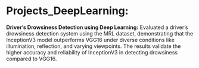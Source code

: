 # Projects_DeepLearning:
**Driver’s Drowsiness Detection using Deep Learning:** 
Evaluated a driver’s drowsiness detection system using the MRL dataset, demonstrating that the InceptionV3 model outperforms VGG16 under diverse conditions like illumination, reflection, and varying viewpoints. 
The results validate the higher accuracy and reliability of InceptionV3 in detecting drowsiness compared to VGG16.
